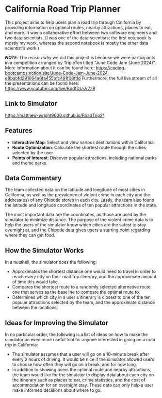 # California Road Trip Planner

This project aims to help users plan a road trip through California by providing information on optimal routes, nearby attractions, places to eat, and more. It was a collaborative effort between two software engineers and two data scientists. (I was one of the data scientists; the first notebook is mostly my work, whereas the second notebook is mostly the other data scientist's work.)

***NOTE***: The reason why we did this project is because we were participants in a competition arranged by TripleTen titled "June Code Jam (June 2024)". More information about it can be found here: https://coding-bootcamps.notion.site/June-Code-Jam-June-2024-e8babfd291064a6fa455bfc491f08fdd Furthermore, the full live stream of all the presentations can be found here: https://www.youtube.com/live/BqdfDUsV7z8

## Link to Simulator
https://matthew-wright9630.github.io/RoadTrip2/

## Features

- **Interactive Map**: Select and view various destinations within California.
- **Route Optimization**: Calculate the shortest route through the cities selected by the user.
- **Points of Interest**: Discover popular attractions, including national parks and theme parks.

## Data Commentary

The team collected data on the latitude and longitude of most cities in California, as well as the prevalence of violent crime in each city and the address(es) of any Chipotle stores in each city. Lastly, the team also found the latitude and longitude coordinates of ten popular attractions in the state.

The most important data are the coordinates, as those are used by the simulator to minimize distance. The purpose of the violent crime data is to help the users of the simulator know which cities are the safest to stay overnight at, and the Chipotle data gives users a starting point regarding where they can get food.

## How the Simulator Works

In a nutshell, the simulator does the following:

- Approximates the shortest distance one would need to travel in order to reach every city on their road trip itinerary, and the approximate amount of time this would take.
- Compares the shortest route to a randomly selected alternative route, one that serves as the baseline to compare the optimal route to.
- Determines which city in a user's itinerary is closest to one of the ten popular attractions selected by the team, and the approximate distance between the locations.

## Ideas for Improving the Simulator

In no particular order, the following is a list of ideas on how to make the simulator an even more useful tool for anyone interested in going on a road trip in California:

- The simulator assumes that a user will go on a 10-minute break after every 2 hours of driving. It would be nice if the simulator allowed users to choose how often they will go on a break, and for how long.
- In addition to showing users the optimal route and nearby attractions, the team would like for the simulator to display data about each city on the itinerary such as places to eat, crime statistics, and the cost of accommodation for an overnight stay. These data can only help a user make informed decisions about where to go.
